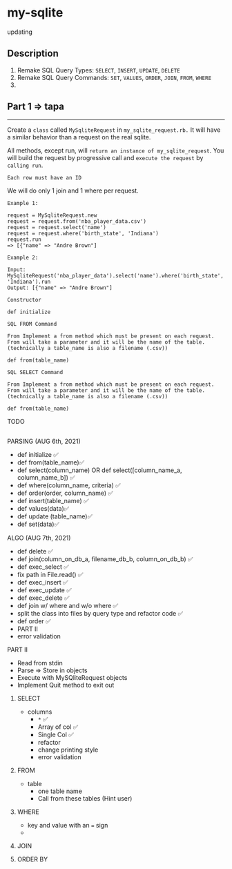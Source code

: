 # my-sqlite
updating

## Description

1. Remake SQL Query Types: `SELECT`, `INSERT`, `UPDATE`, `DELETE`
2. Remake SQL Query Commands: `SET`, `VALUES`, `ORDER`, `JOIN`, `FROM`, `WHERE`
3.

## Part 1 => tapa

---

Create a `class` called `MySqliteRequest` in `my_sqlite_request.rb.` It will have a similar behavior than a request on the real sqlite.

All methods, except run, will `return an instance of my_sqlite_request`. You will build the request by progressive call and `execute the request` by `calling run`.

`Each row must have an ID`

We will do only 1 join and 1 where per request.

`Example 1:`

```
request = MySqliteRequest.new
request = request.from('nba_player_data.csv')
request = request.select('name')
request = request.where('birth_state', 'Indiana')
request.run
=> [{"name" => "Andre Brown"]
```

`Example 2:`

```
Input: MySqliteRequest('nba_player_data').select('name').where('birth_state', 'Indiana').run
Output: [{"name" => "Andre Brown"]
```

`Constructor`

```
def initialize
```

`SQL FROM Command`

```
From Implement a from method which must be present on each request. From will take a parameter and it will be the name of the table. (technically a table_name is also a filename (.csv))

def from(table_name)
```

`SQL SELECT Command`

```
From Implement a from method which must be present on each request. From will take a parameter and it will be the name of the table. (technically a table_name is also a filename (.csv))

def from(table_name)
```

TODO </br>

## 
PARSING (AUG 6th, 2021) 
- def initialize ✅
- def from(table_name)✅
- def select(column_name) OR def select([column_name_a, column_name_b]) ✅
- def where(column_name, criteria) ✅
- def order(order, column_name) ✅
- def insert(table_name) ✅
- def values(data)✅
- def update (table_name)✅
- def set(data)✅

ALGO (AUG 7th, 2021) 
- def delete ✅ 
- def join(column_on_db_a, filename_db_b, column_on_db_b) ✅
- def exec_select ✅
- fix path in File.read() ✅
- def exec_insert ✅
- def exec_update ✅
- def exec_delete ✅ 
- def join w/ where and w/o where ✅ 
- split the class into files by query type and refactor code ✅ 
- def order ✅ 
- PART II
- error validation

PART II
  - Read from stdin
  - Parse => Store in objects
  - Execute with MySQliteRequest objects
  - Implement Quit method to exit out  


1. SELECT
    - columns                       
        - `*`                   ✅                      
        - Array of col          ✅      
        - Single Col            ✅     
        - refactor              
        - change printing style 
        - error validation
2. FROM
    - table
        - one table name
        - Call from these tables (Hint user)
    
3. WHERE
    - key and value with an `=` sign 
    - 

4. JOIN
5. ORDER BY
    
